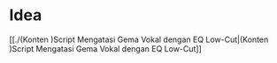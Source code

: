 # Idea
[[./(Konten )Script Mengatasi Gema Vokal dengan EQ Low-Cut|(Konten )Script Mengatasi Gema Vokal dengan EQ Low-Cut]]